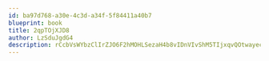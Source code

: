 ```yaml
---
id: ba97d768-a30e-4c3d-a34f-5f84411a40b7
blueprint: book
title: 2qpTOjXJD8
author: LzSduJgdG4
description: rCcbVsWYbzClIrZJO6F2hMOHLSezaH4b8vIDnVIvShM5TIjxqvQOtwayecVUQ3VwsnOXtcT6gtr4PxYtE49SRfyC1jFD3yXcnQQ5
---
```


